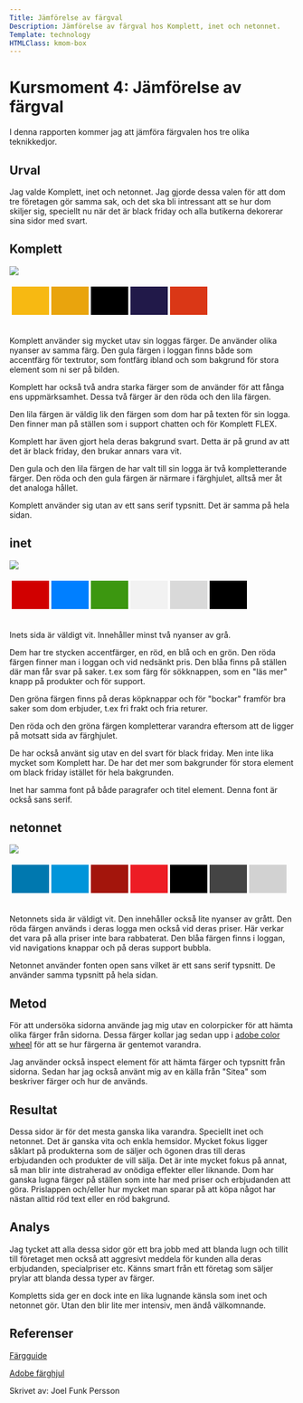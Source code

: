 ```yaml
---
Title: Jämförelse av färgval
Description: Jämförelse av färgval hos Komplett, inet och netonnet.
Template: technology
HTMLClass: kmom-box
---
```


Kursmoment 4: Jämförelse av färgval
=======================

I denna rapporten kommer jag att jämföra färgvalen hos tre olika teknikkedjor.

Urval
-----------------------

Jag valde Komplett, inet och netonnet. Jag gjorde dessa valen för att dom tre företagen gör samma sak, och det ska bli intressant att se hur dom skiljer sig, speciellt nu när det är black friday och alla butikerna dekorerar sina sidor med svart.

## Komplett
<img src="../image/komplett.png">
<table style="border-spacing: 4px; border-collapse: separate;">
    <tr>
        <td style="height: 50px; width: 50px; background-color: #F7B912">
        <td style="height: 50px; width: 50px; background-color: #E9A40D">
        <td style="height: 50px; width: 50px; background-color: #000000">
        <td style="height: 50px; width: 50px; background-color: #211949">
        <td style="height: 50px; width: 50px; background-color: #DA3716">
    </tr>
</table>
<br>
Komplett använder sig mycket utav sin loggas färger. De använder olika nyanser av samma färg. Den gula färgen i loggan finns både som accentfärg för textrutor, som fontfärg ibland och som bakgrund för stora element som ni ser på bilden.

Komplett har också två andra starka färger som de använder för att fånga ens uppmärksamhet. Dessa två färger är den röda och den lila färgen.

Den lila färgen är väldig lik den färgen som dom har på texten för sin logga. Den finner man på ställen som i support chatten och för Komplett FLEX.

Komplett har även gjort hela deras bakgrund svart. Detta är på grund av att det är black friday, den brukar annars vara vit.

Den gula och den lila färgen de har valt till sin logga är två kompletterande färger. Den röda och den gula färgen är närmare i färghjulet, alltså mer åt det analoga hållet.

Komplett använder sig utan av ett sans serif typsnitt. Det är samma på hela sidan.


## inet
<img src="../image/inet.png">
<table style="border-spacing: 4px; border-collapse: separate;">
    <tr>
        <td style="height: 50px; width: 50px; background-color: #D10000">
        <td style="height: 50px; width: 50px; background-color: #007FFF">
        <td style="height: 50px; width: 50px; background-color: #3C9710">
        <td style="height: 50px; width: 50px; background-color: #F2F2F2">
        <td style="height: 50px; width: 50px; background-color: #D9D9D9">
        <td style="height: 50px; width: 50px; background-color: #000000">
    </tr>
</table>
<br>
Inets sida är väldigt vit. Innehåller minst två nyanser av grå.

Dem har tre stycken accentfärger, en röd, en blå och en grön.
Den röda färgen finner man i loggan och vid nedsänkt pris. Den blåa finns på ställen där man får svar på saker. t.ex som färg för sökknappen, som en "läs mer" knapp på produkter och för support.

Den gröna färgen finns på deras köpknappar och för "bockar" framför bra saker som dom erbjuder, t.ex fri frakt och fria returer.

Den röda och den gröna färgen kompletterar varandra eftersom att de ligger på motsatt sida av färghjulet.

De har också använt sig utav en del svart för black friday. Men inte lika mycket som Komplett har. De har det mer som bakgrunder för stora element om black friday istället för hela bakgrunden.

Inet har samma font på både paragrafer och titel element. Denna font är också sans serif.

## netonnet
<img src="../image/netonnet.png">
<table style="border-spacing: 4px; border-collapse: separate;">
    <tr>
        <td style="height: 50px; width: 50px; background-color: #0078AF">
        <td style="height: 50px; width: 50px; background-color: #0095DA">
        <td style="height: 50px; width: 50px; background-color: #A3150C">
        <td style="height: 50px; width: 50px; background-color: #ED1C24">
        <td style="height: 50px; width: 50px; background-color: #000000">
        <td style="height: 50px; width: 50px; background-color: #444444">
        <td style="height: 50px; width: 50px; background-color: #D2D2D2">
    </tr>
</table>
<br>
Netonnets sida är väldigt vit. Den innehåller också lite nyanser av grått.
Den röda färgen används i deras logga men också vid deras priser. Här verkar det vara på alla priser inte bara rabbaterat. 
Den blåa färgen finns i loggan, vid navigations knappar och på deras support bubbla.

Netonnet använder fonten open sans vilket är ett sans serif typsnitt. De använder samma typsnitt på hela sidan.


Metod
-----------------------


För att undersöka sidorna använde jag mig utav en colorpicker för att hämta olika färger från sidorna. Dessa färger kollar jag sedan upp i <a href="https://color.adobe.com/create/color-wheel">adobe color wheel</a> för att se hur färgerna är gentemot varandra.

Jag använder också inspect element för att hämta färger och typsnitt från sidorna.
Sedan har jag också använt mig av en källa från "Sitea" som beskriver färger och hur de används.

Resultat
-----------------------


Dessa sidor är för det mesta ganska lika varandra. Speciellt inet och netonnet. 
Det är ganska vita och enkla hemsidor. Mycket fokus ligger såklart på produkterna som de säljer och ögonen dras till deras erbjudanden och produkter de vill sälja. Det är inte mycket fokus på annat, så man blir inte distraherad av onödiga effekter eller liknande. Dom har ganska lugna färger på ställen som inte har med priser och erbjudanden att göra. Prislappen och/eller hur mycket man sparar på att köpa något har nästan alltid röd text eller en röd bakgrund. 

Analys
-----------------------

Jag tycket att alla dessa sidor gör ett bra jobb med att blanda lugn och tillit till företaget men också att aggresivt meddela för kunden alla deras erbjudanden, specialpriser etc. Känns smart från ett företag som säljer prylar att blanda dessa typer av färger. 

Kompletts sida ger en dock inte en lika lugnande känsla som inet och netonnet gör. Utan den blir lite mer intensiv, men ändå välkomnande.

Referenser
-----------------------

<a href="https://www.sitea.se/grafisk-design/valj-ratt-farg-till-hemsida-2018/">Färgguide</a>

<a href="https://color.adobe.com/create/color-wheel">Adobe färghjul</a>

Skrivet av: Joel Funk Persson

